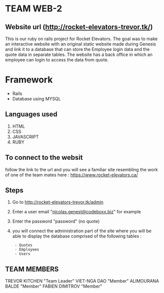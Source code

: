 # TEAM WEB-2

## Website url (http://rocket-elevators-trevor.tk/)

This is our ruby on rails project for Rocket Elevators. The goal was to make an interactive website with an original static website made during Genesis and link it to a database that can store the Employee login data and the quote data in separate tables. The website has a back office in which an employee can login to access the data from quote.

# Framework

 - Rails
 - Database using MYSQL

## Languages used

1. HTML
2. CSS
3. JAVASCRIPT
4. RUBY

## To connect to the websit 

follow the link to the url and you will see a familiar site resembling the work of one of the team mates here : 
https://www.rocket-elevators.ca/

## Steps
1.  Go to http://rocket-elevators-trevor.tk/admin
2. Enter a user email "nicolas.genest@codeboxx.biz" for example
3. Enter the password "password" (no quote)
4. you will connect the administration part of the site where you will be able to display the database comprised of the following tables : 

        - Quotes
        - Employees
        - Users

## TEAM MEMBERS

TREVOR KITCHEN "Team Leader"
VIET-NGA DAO "Member"
ALIMOURANA BALDE "Member"
FABIEN DIMITROV "Member"